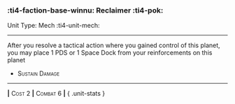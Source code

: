 ### :ti4-faction-base-winnu: **Reclaimer** :ti4-pok:

Unit Type: Mech :ti4-unit-mech:

---

After you resolve a tactical action where you gained control of this planet, you may place 1 PDS or 1 Space Dock from your reinforcements on this planet

* <span style="font-variant:small-caps;">Sustain Damage</span> 

---

__|__ <span style="font-variant:small-caps;">Cost 2</span> __|__ <span style="font-variant:small-caps;">Combat 6</span> __|__
{ .unit-stats }
